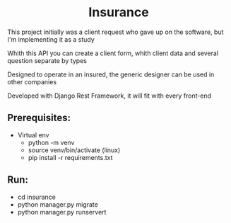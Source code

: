<h1 align="center">Insurance</h1>

<p>This project initially was a client request who gave up on the software, but I'm implementing it as a study</p>

<p>Whith this API you can create a client form, whith client data and several question separate by types<p>

<p>Designed to operate in an insured, the generic designer can be used in other companies</p>

<p>Developed with Django Rest Framework, it will fit with every front-end</p>

<h2>Prerequisites:</h2>

<ul>
  <li>Virtual env
    <ul>
      <li>python -m venv</li>
      <li>source venv/bin/activate (linux)</li>
      <li>pip install -r requirements.txt</li>
    </ul> 
  </li>
</ul> 

<h2>Run:</h2>

<ul>
  <li>cd insurance</li>
  <li>python manager.py migrate</li>
  <li>python manager.py runservert</li>
</ul> 
